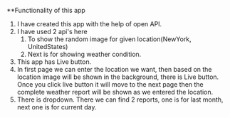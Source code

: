 **Functionality of this app
1. I have created this app with the help of open API.
2. I have used 2 api's here
   1. To show the random image for given location(NewYork, UnitedStates)
   2. Next is for showing weather condition.
3. This app has Live button.
4. In first page we can enter the location we want, then based on the location image will be shown in the background, there is Live button. Once you click live button it will move to the next page then the complete weather report will be shown as we entered the location.
5. There is dropdown. There we can find 2 reports, one is for last month, next one is for current day.
